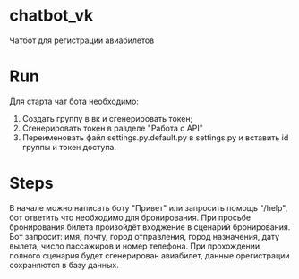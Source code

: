 # chatbot_vk
Чатбот для регистрации авиабилетов
# Run
Для старта чат бота необходимо:
1. Создать группу в вк и сгенерировать токен;
2. Сгенерировать токен в разделе "Работа с API"
3. Переименовать файл settings.py.default.py в settings.py и вставить id группы и токен доступа.
# Steps
В начале можно написать боту "Привет" или запросить помощь "/help", бот ответить что необходимо для бронирования.
При просьбе бронирования билета произойдёт входжение в сценарий бронирования.
Бот запросит: имя, почту, город отправления, город назначения, дату вылета, число пассажиров и номер телефона.
При прохождении полного сценария будет сгенерирован авиабилет, данные орегистрации сохраняются в базу данных.
